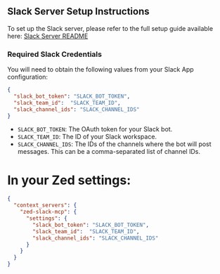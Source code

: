 ## Slack Server Setup Instructions

To set up the Slack server, please refer to the full setup guide available here:  [Slack Server README](https://github.com/modelcontextprotocol/servers/blob/main/src/slack/README.md)

### Required Slack Credentials

You will need to obtain the following values from your Slack App configuration:

```json
{
  "slack_bot_token": "SLACK_BOT_TOKEN",
  "slack_team_id":  "SLACK_TEAM_ID",
  "slack_channel_ids": "SLACK_CHANNEL_IDS"
}
```
- `SLACK_BOT_TOKEN`: The OAuth token for your Slack bot.
- `SLACK_TEAM_ID`: The ID of your Slack workspace.
- `SLACK_CHANNEL_IDS`: The IDs of the channels where the bot will post messages. This can be a comma-separated list of channel IDs.

# In your Zed settings: 

```json
{
  "context_servers": {
    "zed-slack-mcp": {
      "settings": {
        "slack_bot_token": "SLACK_BOT_TOKEN",
        "slack_team_id":  "SLACK_TEAM_ID",
        "slack_channel_ids": "SLACK_CHANNEL_IDS"
      }
    }
  }
}